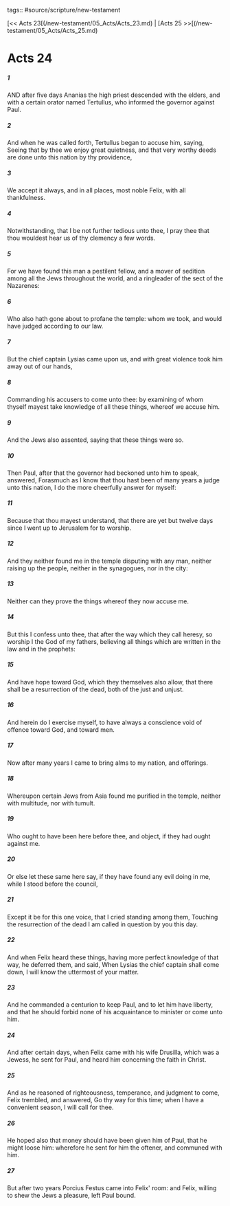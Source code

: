 tags:: #source/scripture/new-testament

[<< Acts 23[(/new-testament/05_Acts/Acts_23.md) | [Acts 25 >>[(/new-testament/05_Acts/Acts_25.md)

# Acts 24

##### 1

AND after five days Ananias the high priest descended with the elders, and with a certain orator named Tertullus, who informed the governor against Paul.

##### 2

And when he was called forth, Tertullus began to accuse him, saying, Seeing that by thee we enjoy great quietness, and that very worthy deeds are done unto this nation by thy providence,

##### 3

We accept it always, and in all places, most noble Felix, with all thankfulness.

##### 4

Notwithstanding, that I be not further tedious unto thee, I pray thee that thou wouldest hear us of thy clemency a few words.

##### 5

For we have found this man a pestilent fellow, and a mover of sedition among all the Jews throughout the world, and a ringleader of the sect of the Nazarenes:

##### 6

Who also hath gone about to profane the temple: whom we took, and would have judged according to our law.

##### 7

But the chief captain Lysias came upon us, and with great violence took him away out of our hands,

##### 8

Commanding his accusers to come unto thee: by examining of whom thyself mayest take knowledge of all these things, whereof we accuse him.

##### 9

And the Jews also assented, saying that these things were so.

##### 10

Then Paul, after that the governor had beckoned unto him to speak, answered, Forasmuch as I know that thou hast been of many years a judge unto this nation, I do the more cheerfully answer for myself:

##### 11

Because that thou mayest understand, that there are yet but twelve days since I went up to Jerusalem for to worship.

##### 12

And they neither found me in the temple disputing with any man, neither raising up the people, neither in the synagogues, nor in the city:

##### 13

Neither can they prove the things whereof they now accuse me.

##### 14

But this I confess unto thee, that after the way which they call heresy, so worship I the God of my fathers, believing all things which are written in the law and in the prophets:

##### 15

And have hope toward God, which they themselves also allow, that there shall be a resurrection of the dead, both of the just and unjust.

##### 16

And herein do I exercise myself, to have always a conscience void of offence toward God, and toward men.

##### 17

Now after many years I came to bring alms to my nation, and offerings.

##### 18

Whereupon certain Jews from Asia found me purified in the temple, neither with multitude, nor with tumult.

##### 19

Who ought to have been here before thee, and object, if they had ought against me.

##### 20

Or else let these same here say, if they have found any evil doing in me, while I stood before the council,

##### 21

Except it be for this one voice, that I cried standing among them, Touching the resurrection of the dead I am called in question by you this day.

##### 22

And when Felix heard these things, having more perfect knowledge of that way, he deferred them, and said, When Lysias the chief captain shall come down, I will know the uttermost of your matter.

##### 23

And he commanded a centurion to keep Paul, and to let him have liberty, and that he should forbid none of his acquaintance to minister or come unto him.

##### 24

And after certain days, when Felix came with his wife Drusilla, which was a Jewess, he sent for Paul, and heard him concerning the faith in Christ.

##### 25

And as he reasoned of righteousness, temperance, and judgment to come, Felix trembled, and answered, Go thy way for this time; when I have a convenient season, I will call for thee.

##### 26

He hoped also that money should have been given him of Paul, that he might loose him: wherefore he sent for him the oftener, and communed with him.

##### 27

But after two years Porcius Festus came into Felix' room: and Felix, willing to shew the Jews a pleasure, left Paul bound.
